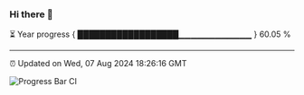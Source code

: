 ### Hi there 👋

⏳ Year progress { ██████████████████▁▁▁▁▁▁▁▁▁▁▁▁ } 60.05 %

---

⏰ Updated on Wed, 07 Aug 2024 18:26:16 GMT

![Progress Bar CI](https://github.com/ZhaoGui/ZhaoGui/workflows/Progress%20Bar%20CI/badge.svg)
